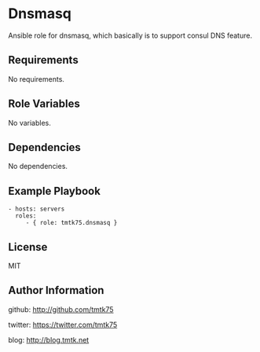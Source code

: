 Dnsmasq
=========
Ansible role for dnsmasq, which basically is to support consul DNS feature.

Requirements
------------
No requirements.

Role Variables
--------------
No variables.

Dependencies
------------
No dependencies.

Example Playbook
----------------

    - hosts: servers
      roles:
         - { role: tmtk75.dnsmasq }

License
-------
MIT

Author Information
------------------
github: http://github.com/tmtk75

twitter: https://twitter.com/tmtk75

blog: http://blog.tmtk.net

